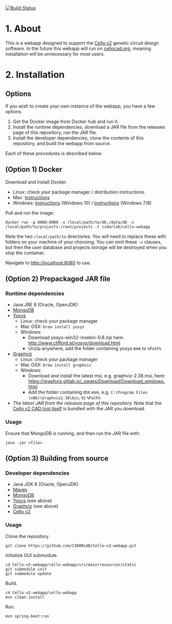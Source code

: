 [![Build Status](https://travis-ci.org/CIDARLAB/Cello-v2-webapp.svg?branch=develop)](https://travis-ci.org/CIDARLAB/Cello-v2-webapp)

# 1. About

This is a webapp designed to support the [Cello v2](https://github.com/CIDARLAB/Cello-v2) genetic circuit design software.
In the future this webapp will run on [cellocad.org](http://www.cellocad.org), meaning installation will be unnecessary for most users.

# 2. Installation

## Options

If you wish to create your own instance of the webapp, you have a few options.

1. Get the Docker image from Docker hub and run it.
2. Install the runtime dependencies, download a JAR file from the releases page of this repository, run the JAR file.
2. Install the developer dependencies, clone the contents of this repository, and build the webapp from source.

Each of these procedures is described below.

## (Option 1) Docker

Download and install Docker.

  + Linux: check your package manager / distribution instructions.
  + Mac: [Instructions](https://docs.docker.com/docker-for-mac/install/)
  + Windows: [Instructions](https://docs.docker.com/docker-for-windows/install/) (Windows 10) / [Instructions](https://docs.docker.com/toolbox/toolbox_install_windows/) (Windows 7/8)
  
Pull and run the image:

    docker run -p 8080:8080 -v /local/path/to/db:/data/db -v /local/path/to/projects:/root/projects -t cidarlab/cello-webapp
	
Note the two `/local/path/to` directories. You will need to replace these with folders on your machine of your choosing. You can omit these `-v` clauses, but then the user database and projects storage will be destroyed when you stop the container.

Navigate to <http://localhost:8080> to use.

## (Option 2) Prepackaged JAR file

### Runtime dependencies

  + Java JRE 8 (Oracle, OpenJDK)
  + [MongoDB](https://www.mongodb.com/)
  + [Yosys](http://www.clifford.at/yosys/)
    - Linux: check your package manager
    - Mac OSX: `brew install yosys`
    - Windows:
      * Download yosys-win32-mxebin-0.8.zip here: <http://www.clifford.at/yosys/download.html>
      * Unzip anywhere, add the folder containing yosys.exe to `%Path%`
  + [Graphviz](http://www.graphviz.org/)
    - Linux: check your package manager
    - Mac OSX: `brew install graphviz`
    - Windows:
      * Download and install the latest msi, e.g. graphviz-2.38.msi, here: <https://graphviz.gitlab.io/_pages/Download/Download_windows.html>
      * Add the folder containing dot.exe, e.g. `C:\Program Files (x86)\Graphvix2.38\bin`, to `%Path%`
  + *The latest JAR from the releases page of this repository.* Note that the [Cello v2 CAD tool itself](https://github.com/CIDARLAB/Cello-v2) is bundled with the JAR you download.

### Usage

Ensure that MongoDB is running, and then run the JAR file with:

    java -jar <file>
  
## (Option 3) Building from source

### Developer dependencies

  + Java JDK 8 (Oracle, OpenJDK)
  + [Maven](https://maven.apache.org/)
  + [MongoDB](https://www.mongodb.com/)
  + [Yosys](http://www.clifford.at/yosys/) (see above)
  + [Graphviz](http://www.graphviz.org/) (see above)
  + [Cello v2](https://github.com/CIDARLAB/Cello-v2)

### Usage

Clone the repository.

    git clone https://github.com/CIDARLAB/Cello-v2-webapp.git
	
Initialize GUI submodule.

    cd Cello-v2-webapp/cello-webapp/src/main/resources/static
	git submodule init
	git submodule update

Build.

    cd Cello-v2-webapp/cello-webapp
    mvn clean install

Run.

    mvn spring-boot:run

